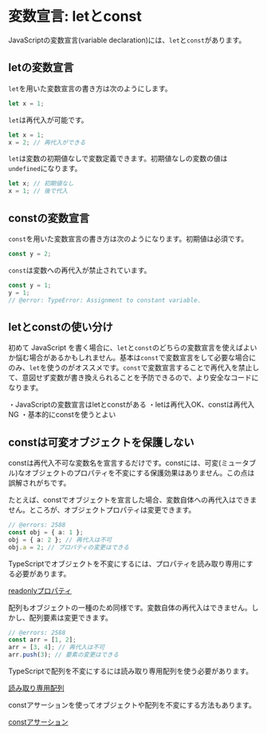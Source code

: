 # 変数宣言: letとconst

JavaScriptの変数宣言(variable declaration)には、`let`と`const`があります。

## letの変数宣言

`let`を用いた変数宣言の書き方は次のようにします。

```ts twoslash
let x = 1;
```

`let`は再代入が可能です。

```ts twoslash
let x = 1;
x = 2; // 再代入ができる
```

`let`は変数の初期値なしで変数定義できます。初期値なしの変数の値は`undefined`になります。

```js twoslash
let x; // 初期値なし
x = 1; // 後で代入
```

## constの変数宣言

`const`を用いた変数宣言の書き方は次のようになります。初期値は必須です。

```js twoslash
const y = 2;
```

`const`は変数への再代入が禁止されています。

```js twoslash
const y = 1;
y = 1;
// @error: TypeError: Assignment to constant variable.
```

## letとconstの使い分け

初めて JavaScript を書く場合に、`let`と`const`のどちらの変数宣言を使えばよいか悩む場合があるかもしれません。基本は`const`で変数宣言をして必要な場合にのみ、`let`を使うのがオススメです。`const`で変数宣言することで再代入を禁止して、意図せず変数が書き換えられることを予防できるので、より安全なコードになります。

<TweetILearned>

・JavaScriptの変数宣言はletとconstがある
・letは再代入OK、constは再代入NG
・基本的にconstを使うとよい

</TweetILearned>

## constは可変オブジェクトを保護しない

constは再代入不可な変数名を宣言するだけです。constには、可変(ミュータブル)なオブジェクトのプロパティを不変にする保護効果はありません。この点は誤解されがちです。

たとえば、constでオブジェクトを宣言した場合、変数自体への再代入はできません。ところが、オブジェクトプロパティは変更できます。

```ts twoslash
// @errors: 2588
const obj = { a: 1 };
obj = { a: 2 }; // 再代入は不可
obj.a = 2; // プロパティの変更はできる
```

TypeScriptでオブジェクトを不変にするには、プロパティを読み取り専用にする必要があります。

[readonlyプロパティ](./object/readonly-property.md)

配列もオブジェクトの一種のため同様です。変数自体の再代入はできません。しかし、配列要素は変更できます。

```ts twoslash
// @errors: 2588
const arr = [1, 2];
arr = [3, 4]; // 再代入は不可
arr.push(3); // 要素の変更はできる
```

TypeScriptで配列を不変にするには読み取り専用配列を使う必要があります。

[読み取り専用配列](./array/readonly-array.md)

constアサーションを使ってオブジェクトや配列を不変にする方法もあります。

[constアサーション](./const-assertion.md)
